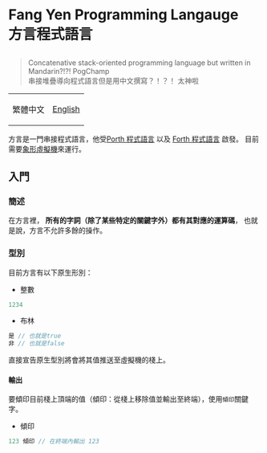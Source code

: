 <h1> Fang Yen Programming Langauge</br>方言程式語言 </h1>

##

> Concatenative stack-oriented programming language but written in Mandarin?!?! PogChamp <br/>
> 串接堆疊導向程式語言但是用中文撰寫？！？！ 太神啦

<p align="center">

<table>
<td>

繁體中文

</td>
<td>

[English](/README.md)

</td>
</table>

</p>

方言是一門串接程式語言，他受[Porth 程式語言](https://gitlab.com/tsoding/porth) 以及 [Forth 程式語言](https://zh.wikipedia.org/wiki/Forth) 啟發。 目前需要[象形虛擬機](https://github.com/ChAoSUnItY/HieroglyphVM)來運行。

<h2> 入門 </h2>
<h3> 簡述 </h3>

在方言裡，
**所有的字詞（除了某些特定的關鍵字外）都有其對應的運算碼**，
也就是說，方言不允許多餘的操作。

<h3> 型別 </h3>

目前方言有以下原生形別：

- 整數
```c
1234
```
- 布林
```c
是 // 也就是true
非 // 也就是false
```

直接宣告原生型別將會將其值推送至虛擬機的棧上。

<h4> 輸出 </h4>

要傾印目前棧上頂端的值（傾印：從棧上移除值並輸出至終端），使用`傾印`關鍵字。

- 傾印
```c
123 傾印 // 在終端內輸出 123
```

